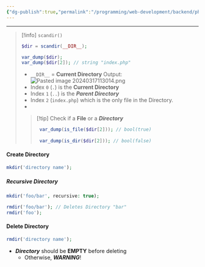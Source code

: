 ```yaml
---
{"dg-publish":true,"permalink":"/programming/web-development/backend/php/01-procedural/05-files/directories/","tags":["programming","php","webdevelopment","backend"]}
---
```



--- 

> [!info] `scandir()`
> ```php
> $dir = scandir(__DIR__);
> 
> var_dump($dir);
> var_dump($dir[2]); // string "index.php"
> ```
> - `__DIR__` = __Current Directory__
> Output:
> ![Pasted image 20240317113014.png](/img/user/PROGRAMMING/Web%20Development/Backend/PHP/01%20Procedural/05%20Files/attachments/Pasted%20image%2020240317113014.png)
> - Index `0` (`.`) is the __Current Directory__
> - Index `1` (`..`) is the ___Parent Directory___
> - Index `2` (`index.php`) which is the only file in the Directory.
> - 
>
>> [!tip] Check if a __File__ or a ___Directory___
>> ```php
>>  var_dump(is_file($dir[2])); // bool(true)
>>  
>>  var_dump(is_dir($dir[2])); // bool(false)
>> ```

#### Create Directory
```php
mkdir('directory name');
```

##### Recursive Directory
```php
mkdir('foo/bar', recursive: true);

rmdir('foo/bar'); // Deletes Directory "bar"
rmdir('foo');
```

#### Delete Directory
```php
rmdir('directory name');
```
- ___Directory___ should be __EMPTY__ before deleting
	- Otherwise, ___WARNING___!